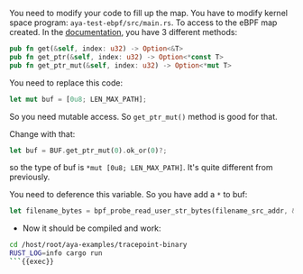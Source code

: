 You need to modify your code to fill up the map. You have to modify kernel space program: `aya-test-ebpf/src/main.rs`.
To access to the eBPF map created. In the [documentation](https://docs.rs/aya-ebpf/latest/aya_ebpf/maps/per_cpu_array/struct.PerCpuArray.html), you have 3 different methods:

```rust
pub fn get(&self, index: u32) -> Option<&T>
pub fn get_ptr(&self, index: u32) -> Option<*const T>
pub fn get_ptr_mut(&self, index: u32) -> Option<*mut T>
```

You need to replace this code:
```rust
let mut buf = [0u8; LEN_MAX_PATH];
```

So you need mutable access. So `get_ptr_mut()` method is good for that.

Change with that:

```rust
let buf = BUF.get_ptr_mut(0).ok_or(0)?;
```

so the type of buf is `*mut [0u8; LEN_MAX_PATH]`. It's quite different from previously.

You need to deference this variable. So you have add a `*` to buf:

```rust
let filename_bytes = bpf_probe_read_user_str_bytes(filename_src_addr, &mut *buf)?;
```

* Now it should be compiled and work:
```bash
cd /host/root/aya-examples/tracepoint-binary
RUST_LOG=info cargo run
```{{exec}}
